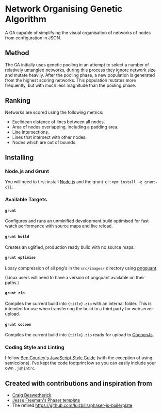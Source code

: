 # Network Organising Genetic Algorithm

A GA capable of simplifying the visual organisation of networks of nodes from configuration in JSON.

## Method

The GA initially uses genetic pooling in an attempt to select a number of relatively untangled networks, during this process they ignore network size and mutate heavily. After the pooling phase, a new population is generated from the highest scoring networks. This population mutates more frequently, but with much less magnitude than the pooling phase.

## Ranking

Networks are scored using the following metrics:

* Euclidean distance of lines between all nodes.
* Area of nodes overlapping, including a padding area.
* Line intersections.
* Lines that intersect with other nodes.
* Nodes which are out of bounds.

## Installing

### Node.js and Grunt

You will need to first install [Node.js](http://nodejs.org/download/) and the grunt-cli: `npm install -g grunt-cli`.

### Available Targets

#### `grunt`

Configures and runs an unminified development build optimised for fast watch performance with source maps and live reload.

#### `grunt build`

Creates an uglified, production ready build with no source maps.

#### `grunt optimise`

Lossy compression of all png's in the `src/images/` directory using [pngquant](http://pngquant.org/).

(Linux users will need to have a version of pngquant available on their paths.)

#### `grunt zip`

Compiles the current build into `{title}.zip` with an internal folder. This is intended for use when transferring the build to a third party for webserver upload.

#### `grunt cocoon`

Compiles the current build into `{title}.zip` ready for upload to [CocoonJs](https://www.ludei.com/cocoonjs/).

### Coding Style and Linting

I follow [Ben Gourley's JavaScript Style Guide](https://github.com/bengourley/js-style-guide) (with the exception of using semicolons). I've kept the code footprint low so you can easily include your own `.jshintrc`.

## Created with contributions and inspiration from

  * [Craig Beswetherick](http://grindheadgames.com)
  * [Jesse Freeman's Phaser template](https://github.com/gamecook/phaser-project-template)
  * The retired https://github.com/luizbills/phaser-js-boilerplate
